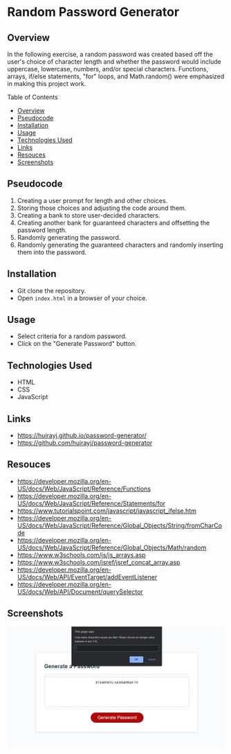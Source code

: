 # Random Password Generator

## Overview

In the following exercise, a random password was created based off the user's choice of character length and whether the password would include uppercase, lowercase, numbers, and/or special characters. Functions, arrays, if/else statements, "for" loops, and Math.random() were emphasized in making this project work.

Table of Contents
  - [Overview](#overview)
  - [Pseudocode](#pseudocode)
  - [Installation](#installation)
  - [Usage](#usage)
  - [Technologies Used](#technologies-used)
  - [Links](#links)
  - [Resouces](#resouces)
  - [Screenshots](#screenshots)

## Pseudocode

1. Creating a user prompt for length and other choices.
2. Storing those choices and adjusting the code around them.
3. Creating a bank to store user-decided characters.
4. Creating another bank for guaranteed characters and offsetting the password length.
5. Randomly generating the password.
6. Randomly generating the guaranteed characters and randomly inserting them into the password.

## Installation

- Git clone the repository.
- Open `index.html` in a browser of your choice.

## Usage

- Select criteria for a random password.
- Click on the "Generate Password" button.

## Technologies Used

- HTML
- CSS
- JavaScript

## Links

- https://huirayj.github.io/password-generator/
- https://github.com/huirayj/password-generator

## Resouces

- https://developer.mozilla.org/en-US/docs/Web/JavaScript/Reference/Functions
- https://developer.mozilla.org/en-US/docs/Web/JavaScript/Reference/Statements/for
- https://www.tutorialspoint.com/javascript/javascript_ifelse.htm
- https://developer.mozilla.org/en-US/docs/Web/JavaScript/Reference/Global_Objects/String/fromCharCode
- https://developer.mozilla.org/en-US/docs/Web/JavaScript/Reference/Global_Objects/Math/random
- https://www.w3schools.com/js/js_arrays.asp
- https://www.w3schools.com/jsref/jsref_concat_array.asp
- https://developer.mozilla.org/en-US/docs/Web/API/EventTarget/addEventListener
- https://developer.mozilla.org/en-US/docs/Web/API/Document/querySelector

## Screenshots

![A 20 character password and user prompt](https://github.com/huirayj/password-generator/blob/main/assets/screenshots/screenshot-pwg-app.png)
